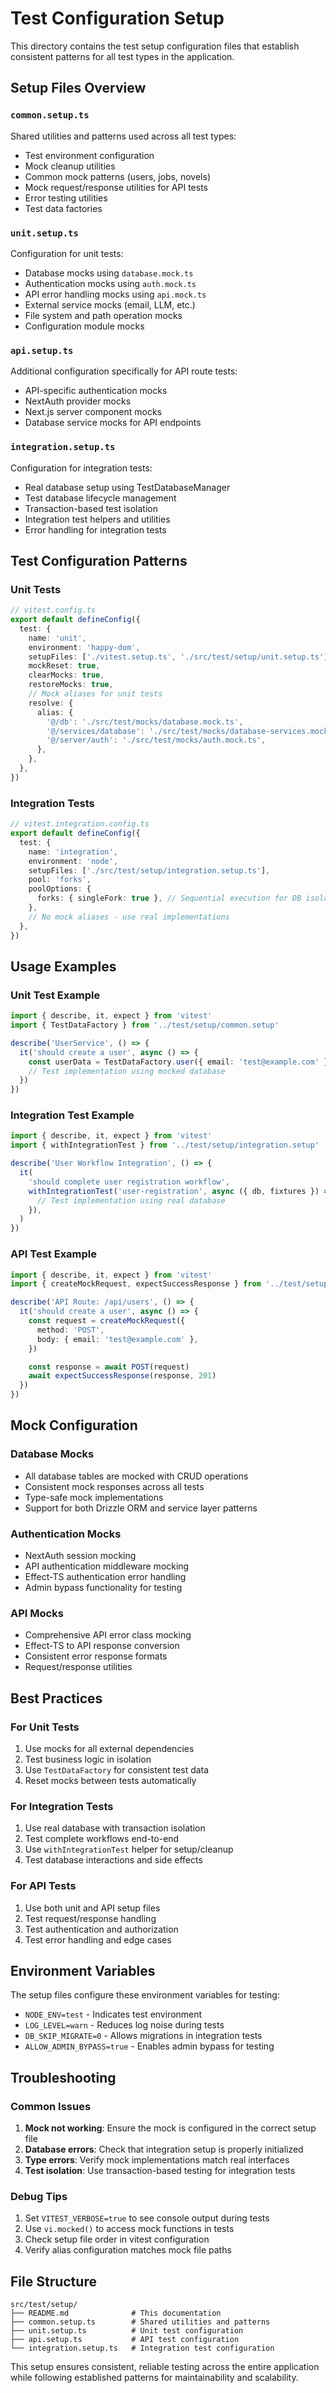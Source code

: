 # Test Configuration Setup

This directory contains the test setup configuration files that establish consistent patterns for all test types in the application.

## Setup Files Overview

### `common.setup.ts`

Shared utilities and patterns used across all test types:

- Test environment configuration
- Mock cleanup utilities
- Common mock patterns (users, jobs, novels)
- Mock request/response utilities for API tests
- Error testing utilities
- Test data factories

### `unit.setup.ts`

Configuration for unit tests:

- Database mocks using `database.mock.ts`
- Authentication mocks using `auth.mock.ts`
- API error handling mocks using `api.mock.ts`
- External service mocks (email, LLM, etc.)
- File system and path operation mocks
- Configuration module mocks

### `api.setup.ts`

Additional configuration specifically for API route tests:

- API-specific authentication mocks
- NextAuth provider mocks
- Next.js server component mocks
- Database service mocks for API endpoints

### `integration.setup.ts`

Configuration for integration tests:

- Real database setup using TestDatabaseManager
- Test database lifecycle management
- Transaction-based test isolation
- Integration test helpers and utilities
- Error handling for integration tests

## Test Configuration Patterns

### Unit Tests

```typescript
// vitest.config.ts
export default defineConfig({
  test: {
    name: 'unit',
    environment: 'happy-dom',
    setupFiles: ['./vitest.setup.ts', './src/test/setup/unit.setup.ts'],
    mockReset: true,
    clearMocks: true,
    restoreMocks: true,
    // Mock aliases for unit tests
    resolve: {
      alias: {
        '@/db': './src/test/mocks/database.mock.ts',
        '@/services/database': './src/test/mocks/database-services.mock.ts',
        '@/server/auth': './src/test/mocks/auth.mock.ts',
      },
    },
  },
})
```

### Integration Tests

```typescript
// vitest.integration.config.ts
export default defineConfig({
  test: {
    name: 'integration',
    environment: 'node',
    setupFiles: ['./src/test/setup/integration.setup.ts'],
    pool: 'forks',
    poolOptions: {
      forks: { singleFork: true }, // Sequential execution for DB isolation
    },
    // No mock aliases - use real implementations
  },
})
```

## Usage Examples

### Unit Test Example

```typescript
import { describe, it, expect } from 'vitest'
import { TestDataFactory } from '../test/setup/common.setup'

describe('UserService', () => {
  it('should create a user', async () => {
    const userData = TestDataFactory.user({ email: 'test@example.com' })
    // Test implementation using mocked database
  })
})
```

### Integration Test Example

```typescript
import { describe, it, expect } from 'vitest'
import { withIntegrationTest } from '../test/setup/integration.setup'

describe('User Workflow Integration', () => {
  it(
    'should complete user registration workflow',
    withIntegrationTest('user-registration', async ({ db, fixtures }) => {
      // Test implementation using real database
    }),
  )
})
```

### API Test Example

```typescript
import { describe, it, expect } from 'vitest'
import { createMockRequest, expectSuccessResponse } from '../test/setup/common.setup'

describe('API Route: /api/users', () => {
  it('should create a user', async () => {
    const request = createMockRequest({
      method: 'POST',
      body: { email: 'test@example.com' },
    })

    const response = await POST(request)
    await expectSuccessResponse(response, 201)
  })
})
```

## Mock Configuration

### Database Mocks

- All database tables are mocked with CRUD operations
- Consistent mock responses across all tests
- Type-safe mock implementations
- Support for both Drizzle ORM and service layer patterns

### Authentication Mocks

- NextAuth session mocking
- API authentication middleware mocking
- Effect-TS authentication error handling
- Admin bypass functionality for testing

### API Mocks

- Comprehensive API error class mocking
- Effect-TS to API response conversion
- Consistent error response formats
- Request/response utilities

## Best Practices

### For Unit Tests

1. Use mocks for all external dependencies
2. Test business logic in isolation
3. Use `TestDataFactory` for consistent test data
4. Reset mocks between tests automatically

### For Integration Tests

1. Use real database with transaction isolation
2. Test complete workflows end-to-end
3. Use `withIntegrationTest` helper for setup/cleanup
4. Test database interactions and side effects

### For API Tests

1. Use both unit and API setup files
2. Test request/response handling
3. Test authentication and authorization
4. Test error handling and edge cases

## Environment Variables

The setup files configure these environment variables for testing:

- `NODE_ENV=test` - Indicates test environment
- `LOG_LEVEL=warn` - Reduces log noise during tests
- `DB_SKIP_MIGRATE=0` - Allows migrations in integration tests
- `ALLOW_ADMIN_BYPASS=true` - Enables admin bypass for testing

## Troubleshooting

### Common Issues

1. **Mock not working**: Ensure the mock is configured in the correct setup file
2. **Database errors**: Check that integration setup is properly initialized
3. **Type errors**: Verify mock implementations match real interfaces
4. **Test isolation**: Use transaction-based testing for integration tests

### Debug Tips

1. Set `VITEST_VERBOSE=true` to see console output during tests
2. Use `vi.mocked()` to access mock functions in tests
3. Check setup file order in vitest configuration
4. Verify alias configuration matches mock file paths

## File Structure

```
src/test/setup/
├── README.md              # This documentation
├── common.setup.ts        # Shared utilities and patterns
├── unit.setup.ts          # Unit test configuration
├── api.setup.ts           # API test configuration
└── integration.setup.ts   # Integration test configuration
```

This setup ensures consistent, reliable testing across the entire application while following established patterns for maintainability and scalability.
